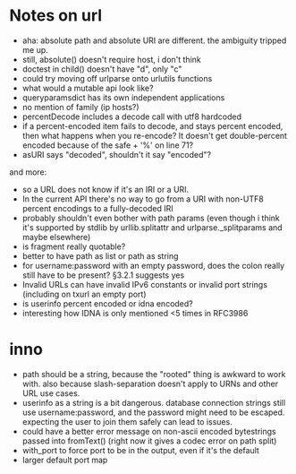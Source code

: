 # Notes on url

* aha: absolute path and absolute URI are different. the ambiguity
  tripped me up.
* still, absolute() doesn't require host, i don't think
* doctest in child() doesn't have "d", only "c"
* could try moving off urlparse onto urlutils functions
* what would a mutable api look like?
* queryparamsdict has its own independent applications
* no mention of family (ip hosts?)
* percentDecode includes a decode call with utf8 hardcoded
* if a percent-encoded item fails to decode, and stays percent
  encoded, then what happens when you re-encode? It doesn't get
  double-percent encoded because of the safe + '%' on line 71?
* asURI says "decoded", shouldn't it say "encoded"?

and more:

* so a URL does not know if it's an IRI or a URI.
* In the current API there's no way to go from a URI with non-UTF8
  percent encodings to a fully-decoded IRI
* probably shouldn't even bother with path params (even though i think
  it's supported by stdlib by urllib.splitattr and
  urlparse._splitparams and maybe elsewhere)
* is fragment really quotable?
* better to have path as list or path as string
* for username:password with an empty password, does the colon really still
  have to be present? §3.2.1 suggests yes
* Invalid URLs can have invalid IPv6 constants or invalid port strings
  (including on txurl an empty port)
* is userinfo percent encoded or idna encoded?
* interesting how IDNA is only mentioned <5 times in RFC3986


# inno

* path should be a string, because the "rooted" thing is awkward to
  work with. also because slash-separation doesn't apply to URNs and
  other URL use cases.
* userinfo as a string is a bit dangerous. database connection strings
  still use username:password, and the password might need to be
  escaped. expecting the user to join them safely can lead to issues.
* could have a better error message on non-ascii encoded bytestrings
  passed into fromText() (right now it gives a codec error on path
  split)
* with_port to force port to be in the output, even if it's the default
* larger default port map

